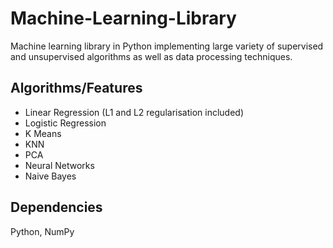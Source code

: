 # Machine-Learning-Library

Machine learning library in Python implementing large variety of supervised and unsupervised algorithms as well as data processing techniques.

## Algorithms/Features
* Linear Regression (L1 and L2 regularisation included)
* Logistic Regression
* K Means
* KNN
* PCA
* Neural Networks
* Naive Bayes

## Dependencies
Python, NumPy
